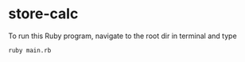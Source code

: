 # store-calc

To run this Ruby program, navigate to the root dir in terminal and type

`ruby main.rb`
